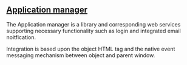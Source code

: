 ## [Application manager][demoapp]

The Application manager is a library and corresponding web services supporting necessary functionality such as login and integrated email noitfication.

Integration is based upon the object HTML tag and the native event messaging mechanism between object and parent window.

[demoapp]: https://neonow.neolation.com
 
